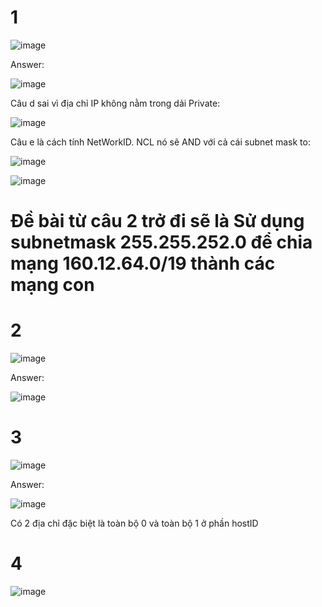 # 1

![image](https://github.com/user-attachments/assets/be108a23-a252-4da8-b788-05df33f173df)

Answer:

![image](https://github.com/user-attachments/assets/9f06c13d-bd69-4fc3-94ed-718a7b631790)

Câu d sai vì địa chỉ IP không nằm trong dải Private:

![image](https://github.com/user-attachments/assets/465bccf7-dc1f-43c7-a7f1-e4150d8cefc1)

Câu e là cách tính NetWorkID. NCL nó sẽ AND với cả cái subnet mask to:

![image](https://github.com/user-attachments/assets/66843774-51bf-4010-b0db-e6d0b18507a6)


![image](https://github.com/user-attachments/assets/d823b709-ceda-4529-972c-b89a95a13ba2)

# Đề bài từ câu 2 trở đi sẽ là Sử dụng subnetmask 255.255.252.0 để chia mạng 160.12.64.0/19 thành các mạng con

# 2

![image](https://github.com/user-attachments/assets/3631dc5f-d95a-4739-a636-f2e677c68739)

Answer:

![image](https://github.com/user-attachments/assets/ccf30f51-3ee3-433e-81b4-1eeeac53b3d7)

# 3

![image](https://github.com/user-attachments/assets/0ec1a30d-60df-4304-8378-e88865013abc)

Answer:

![image](https://github.com/user-attachments/assets/1bf1df9b-fab6-48ea-af0b-49e6694ae744)

Có 2 địa chỉ đặc biệt là toàn bộ 0 và toàn bộ 1 ở phần hostID

# 4

![image](https://github.com/user-attachments/assets/c5148849-09db-4e80-9197-b7719ae0c541)












